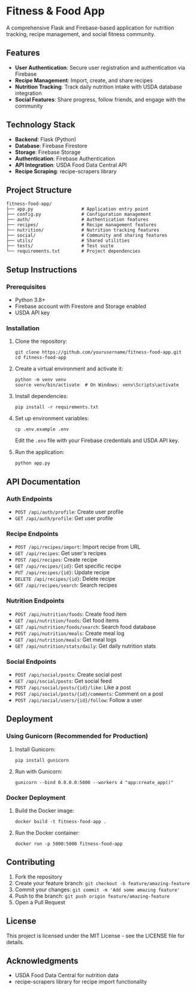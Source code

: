 # Fitness & Food App

A comprehensive Flask and Firebase-based application for nutrition tracking, recipe management, and social fitness community.

## Features

- **User Authentication**: Secure user registration and authentication via Firebase
- **Recipe Management**: Import, create, and share recipes
- **Nutrition Tracking**: Track daily nutrition intake with USDA database integration
- **Social Features**: Share progress, follow friends, and engage with the community

## Technology Stack

- **Backend**: Flask (Python)
- **Database**: Firebase Firestore
- **Storage**: Firebase Storage
- **Authentication**: Firebase Authentication
- **API Integration**: USDA Food Data Central API
- **Recipe Scraping**: recipe-scrapers library

## Project Structure

```
fitness-food-app/
├── app.py                  # Application entry point
├── config.py               # Configuration management
├── auth/                   # Authentication features
├── recipes/                # Recipe management features
├── nutrition/              # Nutrition tracking features
├── social/                 # Community and sharing features
├── utils/                  # Shared utilities
├── tests/                  # Test suite
└── requirements.txt        # Project dependencies
```

## Setup Instructions

### Prerequisites

- Python 3.8+
- Firebase account with Firestore and Storage enabled
- USDA API key

### Installation

1. Clone the repository:
   ```
   git clone https://github.com/yourusername/fitness-food-app.git
   cd fitness-food-app
   ```

2. Create a virtual environment and activate it:
   ```
   python -m venv venv
   source venv/bin/activate  # On Windows: venv\Scripts\activate
   ```

3. Install dependencies:
   ```
   pip install -r requirements.txt
   ```

4. Set up environment variables:
   ```
   cp .env.example .env
   ```
   Edit the `.env` file with your Firebase credentials and USDA API key.

5. Run the application:
   ```
   python app.py
   ```

## API Documentation

### Auth Endpoints

- `POST /api/auth/profile`: Create user profile
- `GET /api/auth/profile`: Get user profile

### Recipe Endpoints

- `POST /api/recipes/import`: Import recipe from URL
- `GET /api/recipes`: Get user's recipes
- `POST /api/recipes`: Create recipe
- `GET /api/recipes/{id}`: Get specific recipe
- `PUT /api/recipes/{id}`: Update recipe
- `DELETE /api/recipes/{id}`: Delete recipe
- `GET /api/recipes/search`: Search recipes

### Nutrition Endpoints

- `POST /api/nutrition/foods`: Create food item
- `GET /api/nutrition/foods`: Get food items
- `GET /api/nutrition/foods/search`: Search food database
- `POST /api/nutrition/meals`: Create meal log
- `GET /api/nutrition/meals`: Get meal logs
- `GET /api/nutrition/stats/daily`: Get daily nutrition stats

### Social Endpoints

- `POST /api/social/posts`: Create social post
- `GET /api/social/posts`: Get social feed
- `POST /api/social/posts/{id}/like`: Like a post
- `POST /api/social/posts/{id}/comments`: Comment on a post
- `POST /api/social/users/{id}/follow`: Follow a user

## Deployment

### Using Gunicorn (Recommended for Production)

1. Install Gunicorn:
   ```
   pip install gunicorn
   ```

2. Run with Gunicorn:
   ```
   gunicorn --bind 0.0.0.0:5000 --workers 4 "app:create_app()"
   ```

### Docker Deployment

1. Build the Docker image:
   ```
   docker build -t fitness-food-app .
   ```

2. Run the Docker container:
   ```
   docker run -p 5000:5000 fitness-food-app
   ```

## Contributing

1. Fork the repository
2. Create your feature branch: `git checkout -b feature/amazing-feature`
3. Commit your changes: `git commit -m 'Add some amazing feature'`
4. Push to the branch: `git push origin feature/amazing-feature`
5. Open a Pull Request

## License

This project is licensed under the MIT License - see the LICENSE file for details.

## Acknowledgments

- USDA Food Data Central for nutrition data
- recipe-scrapers library for recipe import functionality